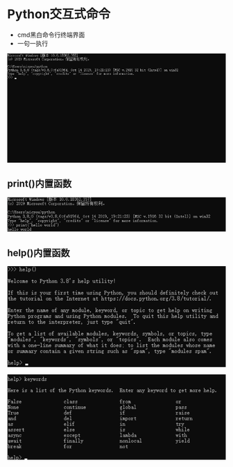# Python交互式命令

* cmd黑白命令行终端界面
* 一句一执行

![20191015_195035_59](image/20191015_195035_59.png)

## print()内置函数

![20191015_195158_47](image/20191015_195158_47.png)

## help()内置函数

![20191015_195115_93](image/20191015_195115_93.png)

![20191015_195349_99](image/20191015_195349_99.png)
